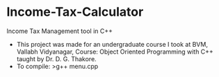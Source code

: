 # Income-Tax-Calculator
Income Tax Management tool in C++

* This project was made for an undergraduate course I took at BVM, Vallabh Vidyanagar, Course: Object Oriented Programming with C++ taught by Dr. D. G. Thakore.
* To compile: >g++ menu.cpp
